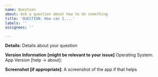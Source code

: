 ```yaml
---
name: Question
about: Ask a question about how to do something
title: 'QUESTION: How can I....'
labels: ''
assignees: ''

---
```


**Details:**
Details about your question

**Version Information [might be relevant to your issue]**
Operating System: 
App Version [help -> about]:

**Screenshot [if appropriate]**:
A screenshot of the app if that helps